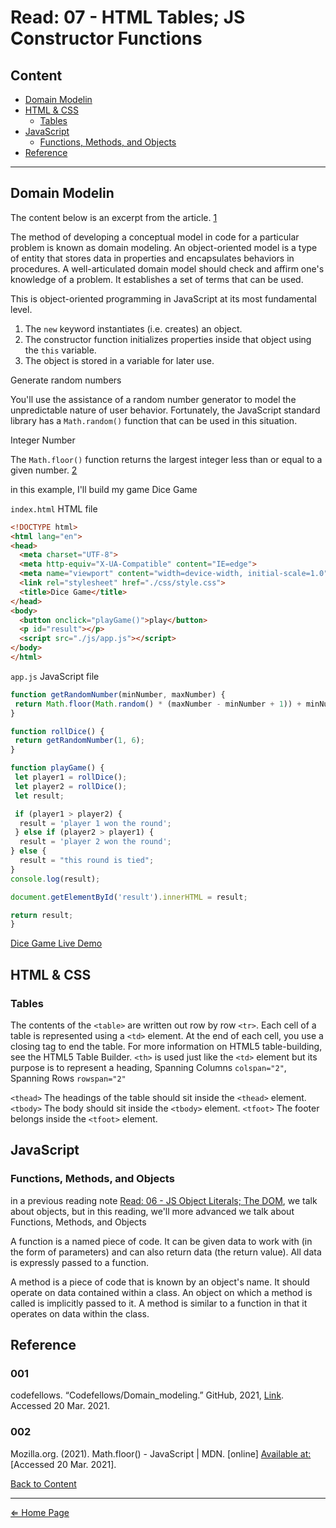 # Read: 07 - HTML Tables; JS Constructor Functions

## Content

- [Domain Modelin](#domain-modelin)
- [HTML & CSS](#html--css)
  - [Tables](#tables)
- [JavaScript](#javascript)
  - [Functions, Methods, and Objects](#functions-methods-and-objects)
- [Reference](#reference)

***

## Domain Modelin

The content below is an excerpt from the article. [1](#001)

The method of developing a conceptual model in code for a particular problem is known as domain modeling. An object-oriented model is a type of entity that stores data in properties and encapsulates behaviors in procedures. A well-articulated domain model should check and affirm one's knowledge of a problem. It establishes a set of terms that can be used.

This is object-oriented programming in JavaScript at its most fundamental level.

1. The `new` keyword instantiates (i.e. creates) an object.
2. The constructor function initializes properties inside that object using the `this` variable.
3. The object is stored in a variable for later use.

Generate random numbers

You'll use the assistance of a random number generator to model the unpredictable nature of user behavior. Fortunately, the JavaScript standard library has a `Math.random()` function that can be used in this situation.

Integer Number

The `Math.floor()` function returns the largest integer less than or equal to a given number. [2](#002)

in this example, I'll build my game Dice Game

`index.html` HTML file

```html
<!DOCTYPE html>
<html lang="en">
<head>
  <meta charset="UTF-8">
  <meta http-equiv="X-UA-Compatible" content="IE=edge">
  <meta name="viewport" content="width=device-width, initial-scale=1.0">
  <link rel="stylesheet" href="./css/style.css">
  <title>Dice Game</title>
</head>
<body>
  <button onclick="playGame()">play</button>
  <p id="result"></p> 
  <script src="./js/app.js"></script>
</body>
</html>
```

`app.js` JavaScript file

```javascript
function getRandomNumber(minNumber, maxNumber) {
 return Math.floor(Math.random() * (maxNumber - minNumber + 1)) + minNumber;
}

function rollDice() {
 return getRandomNumber(1, 6);
}

function playGame() {
 let player1 = rollDice();
 let player2 = rollDice();
 let result;

 if (player1 > player2) {
  result = 'player 1 won the round';
 } else if (player2 > player1) {
  result = 'player 2 won the round';
} else {
  result = "this round is tied";
}
console.log(result);

document.getElementById('result').innerHTML = result;

return result;
}
```

[Dice Game Live Demo](./demo1/index.html)

## HTML & CSS

### Tables

The contents of the `<table>` are written out row by row `<tr>`. Each cell of a table is represented using a `<td>` element. At the end of each cell, you use a closing tag to end the table. For more information on HTML5 table-building, see the HTML5 Table Builder. `<th>` is used just like the `<td>` element but its purpose is to represent a heading, Spanning Columns `colspan="2"`, Spanning Rows `rowspan="2"`

`<thead>` The headings of the table should sit inside the `<thead>` element. `<tbody>` The body should sit inside the `<tbody>` element. `<tfoot>` The footer belongs inside the
`<tfoot>` element.

## JavaScript

### Functions, Methods, and Objects

in a previous reading note [Read: 06 - JS Object Literals; The DOM](../class12/README.md#object-literals), we talk about objects, but in this reading, we'll more advanced we talk about Functions, Methods, and Objects

A function is a named piece of code. It can be given data to work with (in the form of parameters) and can also return data (the return value). All data is expressly passed to a function.

A method is a piece of code that is known by an object's name. It should operate on data contained within a class. An object on which a method is called is implicitly passed to it. A method is similar to a function in that it operates on data within the class.

## Reference

### 001

codefellows. “Codefellows/Domain_modeling.” GitHub, 2021, [Link](github.com/codefellows/domain_modeling#domain-modeling). Accessed 20 Mar. 2021.

### 002

Mozilla.org. (2021). Math.floor() - JavaScript | MDN. [online] [Available at:](https://developer.mozilla.org/en-US/docs/Web/JavaScript/Reference/Global_Objects/Math/floor) [Accessed 20 Mar. 2021].

[Back to Content](#content)

***

[⇐ Home Page](../README.md)